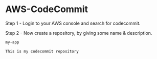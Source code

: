 # AWS-CodeCommit

Step 1 - Login to your AWS console and search for codecommit.

Step 2 - Now create a repository, by giving some name & description.

```sh
my-app
```

```sh
This is my codecommit repository
```
